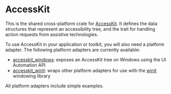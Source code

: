 # AccessKit

This is the shared cross-platform crate for [AccessKit](https://accesskit.dev/). It defines the data structures that represent an accessibility tree, and the trait for handling action requests from assistive technologies.

To use AccessKit in your application or toolkit, you will also need a platform adapter. The following platform adapters are currently available:

* [accesskit_windows](https://crates.io/crates/accesskit_windows): exposes an AccessKit tree on Windows using the UI Automation API
* [accesskit_winit](https://crates.io/crates/accesskit_winit): wraps other platform adapters for use with the [winit](https://crates.io/crates/winit) windowing library

All platform adapters include simple examples.

